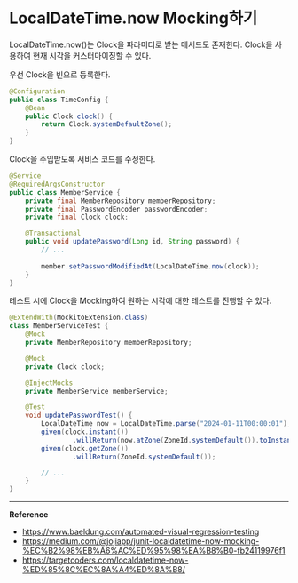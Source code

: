 # LocalDateTime.now Mocking하기

LocalDateTime.now()는 Clock을 파라미터로 받는 메서드도 존재한다.
Clock을 사용하여 현재 시각을 커스터마이징할 수 있다.

우선 Clock을 빈으로 등록한다.
```java
@Configuration
public class TimeConfig {
    @Bean
    public Clock clock() {
        return Clock.systemDefaultZone();
    }
}
```

Clock을 주입받도록 서비스 코드를 수정한다.
```java
@Service
@RequiredArgsConstructor
public class MemberService {
    private final MemberRepository memberRepository;
    private final PasswordEncoder passwordEncoder;
    private final Clock clock;

    @Transactional
    public void updatePassword(Long id, String password) {
        // ...
        
        member.setPasswordModifiedAt(LocalDateTime.now(clock));
    }
}
```

테스트 시에 Clock을 Mocking하여 원하는 시각에 대한 테스트를 진행할 수 있다.
```java
@ExtendWith(MockitoExtension.class)
class MemberServiceTest {
    @Mock
    private MemberRepository memberRepository;

    @Mock
    private Clock clock;

    @InjectMocks
    private MemberService memberService;

    @Test
    void updatePasswordTest() {
        LocalDateTime now = LocalDateTime.parse("2024-01-11T00:00:01");
        given(clock.instant())
                .willReturn(now.atZone(ZoneId.systemDefault()).toInstant());
        given(clock.getZone())
                .willReturn(ZoneId.systemDefault());

        // ...
    }
}
```

---
**Reference**<br>
- https://www.baeldung.com/automated-visual-regression-testing
- https://medium.com/@jojiapp/junit-localdatetime-now-mocking-%EC%B2%98%EB%A6%AC%ED%95%98%EA%B8%B0-fb24119976f1
- https://targetcoders.com/localdatetime-now-%ED%85%8C%EC%8A%A4%ED%8A%B8/
